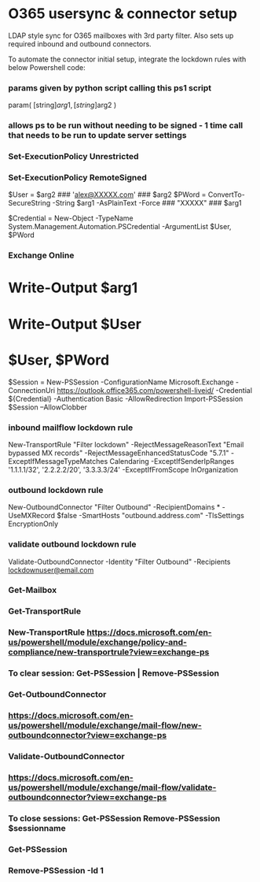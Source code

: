 # O365 usersync & connector setup
LDAP style sync for O365 mailboxes with 3rd party filter. Also sets up required inbound and outbound connectors.



To automate the connector initial setup, integrate the lockdown rules with below Powershell code:


###   params given by python script calling this ps1 script

param(
    [string]$arg1,
    [string]$arg2
)

###   allows ps to be run without needing to be signed - 1 time call that needs to be run to update server settings

###   Set-ExecutionPolicy Unrestricted
###   Set-ExecutionPolicy RemoteSigned

$User = $arg2   ###   'alex@XXXXX.com'   ###   $arg2
$PWord = ConvertTo-SecureString -String $arg1 -AsPlainText -Force   ###   "XXXXX"   ###   $arg1

$Credential = New-Object -TypeName System.Management.Automation.PSCredential -ArgumentList $User, $PWord

###   Exchange Online

# Write-Output $arg1
# Write-Output $User

# $User, $PWord

$Session = New-PSSession -ConfigurationName Microsoft.Exchange -ConnectionUri https://outlook.office365.com/powershell-liveid/ -Credential ${Credential} -Authentication Basic -AllowRedirection
Import-PSSession $Session –AllowClobber

###   inbound mailflow lockdown rule

New-TransportRule "Filter lockdown" -RejectMessageReasonText "Email bypassed MX records" -RejectMessageEnhancedStatusCode "5.7.1" -ExceptIfMessageTypeMatches Calendaring -ExceptIfSenderIpRanges '1.1.1.1/32', '2.2.2.2/20', '3.3.3.3/24' -ExceptIfFromScope InOrganization

###   outbound lockdown rule

New-OutboundConnector "Filter Outbound" -RecipientDomains * -UseMXRecord $false -SmartHosts "outbound.address.com" -TlsSettings EncryptionOnly

###   validate outbound lockdown rule

Validate-OutboundConnector -Identity "Filter Outbound" -Recipients lockdownuser@email.com



###   Get-Mailbox
###   Get-TransportRule
###   New-TransportRule  https://docs.microsoft.com/en-us/powershell/module/exchange/policy-and-compliance/new-transportrule?view=exchange-ps
###   To clear session: Get-PSSession | Remove-PSSession
###   Get-OutboundConnector
###   https://docs.microsoft.com/en-us/powershell/module/exchange/mail-flow/new-outboundconnector?view=exchange-ps
###   Validate-OutboundConnector
###   https://docs.microsoft.com/en-us/powershell/module/exchange/mail-flow/validate-outboundconnector?view=exchange-ps
###   To close sessions: Get-PSSession Remove-PSSession $sessionname

###   Get-PSSession
###   Remove-PSSession -Id 1
